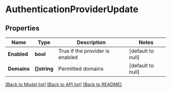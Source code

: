 # AuthenticationProviderUpdate

## Properties
Name | Type | Description | Notes
------------ | ------------- | ------------- | -------------
**Enabled** | **bool** | True if the provider is enabled | [default to null]
**Domains** | **[]string** | Permitted domains | [default to null]

[[Back to Model list]](../README.md#documentation-for-models) [[Back to API list]](../README.md#documentation-for-api-endpoints) [[Back to README]](../README.md)

